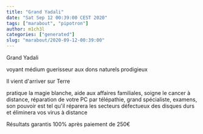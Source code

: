 ```yaml
---
title: "Grand Yadali"
date: "Sat Sep 12 00:39:00 CEST 2020"
tags: ["marabout", "pipotron"]
author: m1ch3l
categories: ["generated"]
slug: "marabout/2020-09-12-00:39:00"
---
```


Grand Yadali

voyant médium guerisseur aux dons naturels prodigieux

Il vient d'arriver sur Terre

pratique la magie blanche, aide aux affaires familiales, soigne le cancer à distance, réparation de votre PC par télépathie, grand spécialiste, examens, son pouvoir est tel qu'il réparera les secteurs défectueux des disques durs et éliminera vos virus à distance

Résultats garantis 100% après paiement de 250€
